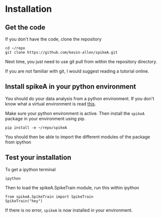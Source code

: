 # Installation

## Get the code

If you don't have the code, clone the repository

```
cd ~/repo
git clone https://github.com/kevin-allen/spikeA.git
```

Next time, you just need to use git pull from within the repository directory.

If you are not familiar with git, I would suggest reading a tutorial online.

## Install spikeA in your python environment

You should do your data analysis from a python environment. If you don't know what a virtual environment is read [this](https://docs.python.org/3/library/venv.html#venv-def).

Make sure your python environment is active. Then install the `spikeA` package in your environment using pip.

```
pip install -e ~/repo/spikeA
```

You should then be able to import the different modules of the package from ipython

## Test your installation

To get a ipython terminal
```
ipython
```

Then to load the spikeA.SpikeTrain module, run this within ipython
```
from spikeA.SpikeTrain import SpikeTrain
SpikeTrain("hey")
```
If there is no error, `spikeA` is now installed in your environment.
